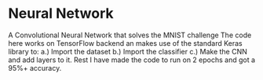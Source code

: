 # Neural Network
A Convolutional Neural Network that solves the MNIST challenge
The code here works on TensorFlow backend an makes use of the standard Keras library to:
  a.) Import the dataset
  b.) Import the classifier
  c.) Make the CNN and add layers to it.
Rest I have made the code to run on 2 epochs and got a 95%+ accuracy.
